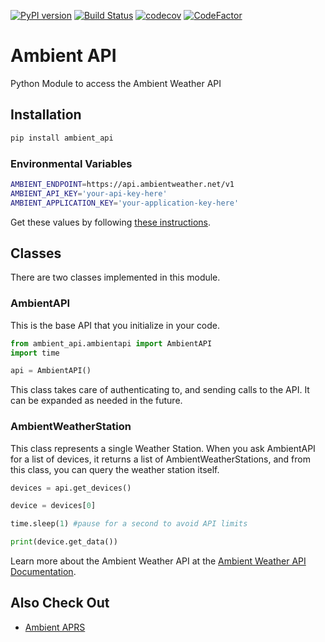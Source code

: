[![PyPI version](https://badge.fury.io/py/ambient-api.svg)](https://pypi.python.org/pypi/ambient-api)
[![Build Status](https://travis-ci.org/avryhof/ambient_api.svg?branch=master)](https://travis-ci.org/avryhof/ambient_api) 
[![codecov](https://codecov.io/gh/avryhof/ambient_api/branch/master/graph/badge.svg)](https://codecov.io/gh/avryhof/ambient_api)
<a href="https://www.codefactor.io/repository/github/avryhof/ambient_api"><img alt="CodeFactor" src=
   "https://www.codefactor.io/repository/github/avryhof/ambient_api/badge"/></a>

Ambient API
==========================

Python Module to access the Ambient Weather API

## Installation

```bash
pip install ambient_api
```

### Environmental Variables
```bash
AMBIENT_ENDPOINT=https://api.ambientweather.net/v1
AMBIENT_API_KEY='your-api-key-here'
AMBIENT_APPLICATION_KEY='your-application-key-here'
```
Get these values by following [these instructions](https://ambientweather.docs.apiary.io/#introduction/authentication).

## Classes
There are two classes implemented in this module.

### AmbientAPI
This is the base API that you initialize in your code.

```python
from ambient_api.ambientapi import AmbientAPI
import time

api = AmbientAPI()
``` 
This class takes care of authenticating to, and sending calls to the API.  It can be expanded as needed in the future.

### AmbientWeatherStation
This class represents a single Weather Station.  When you ask AmbientAPI for a list of devices,
it returns a list of AmbientWeatherStations, and from this class, you can query the weather station itself.

```python
devices = api.get_devices()

device = devices[0]

time.sleep(1) #pause for a second to avoid API limits

print(device.get_data())
```

Learn more about the Ambient Weather API at the [Ambient Weather API Documentation](https://ambientweather.docs.apiary.io/#).

## Also Check Out
* [Ambient APRS](https://github.com/avryhof/ambient_aprs)
